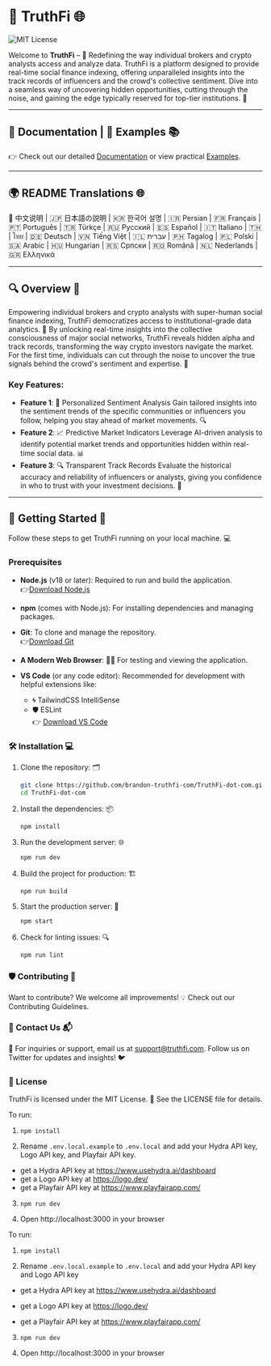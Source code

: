 # 🚀 TruthFi 🌐

![MIT License](https://img.shields.io/badge/license-MIT-green)

Welcome to **TruthFi** –  🔮 Redefining the way individual brokers and crypto analysts access and analyze data. TruthFi is a platform designed to provide real-time social finance indexing, offering unparalleled insights into the track records of influencers and the crowd's collective sentiment. Dive into a seamless way of uncovering hidden opportunities, cutting through the noise, and gaining the edge typically reserved for top-tier institutions. 🌟

---

## 📖 Documentation | 🎯 Examples 📚

👉 Check out our detailed [Documentation](#) or view practical [Examples](#).

---

## 🌍 README Translations 🌐

📜 中文说明 | 🇯🇵 日本語の説明 | 🇰🇷 한국어 설명 | 🇮🇷 Persian | 🇫🇷 Français | 🇵🇹 Português | 🇹🇷 Türkçe | 🇷🇺 Русский | 🇪🇸 Español | 🇮🇹 Italiano | 🇹🇭 | ไทย | 🇩🇪 Deutsch | 🇻🇳 Tiếng Việt | 🇮🇱 עברית | 🇵🇭 Tagalog | 🇵🇱 Polski | 🇸🇦 Arabic | 🇭🇺 Hungarian | 🇷🇸 Српски | 🇷🇴 Română | 🇳🇱 Nederlands | 🇬🇷 Ελληνικά  

---

## 🔍 Overview 🌟

Empowering individual brokers and crypto analysts with super-human social finance indexing, TruthFi democratizes access to institutional-grade data analytics. 🧠 By unlocking real-time insights into the collective consciousness of major social networks, TruthFi reveals hidden alpha and track records, transforming the way crypto investors navigate the market. For the first time, individuals can cut through the noise to uncover the true signals behind the crowd's sentiment and expertise. 🚀

### Key Features:
- **Feature 1**: 🌟 Personalized Sentiment Analysis
Gain tailored insights into the sentiment trends of the specific communities or influencers you follow, helping you stay ahead of market movements.  🔍
- **Feature 2**: 📈 Predictive Market Indicators
Leverage AI-driven analysis to identify potential market trends and opportunities hidden within real-time social data. 📊
- **Feature 3**: 🔍 Transparent Track Records
Evaluate the historical accuracy and reliability of influencers or analysts, giving you confidence in who to trust with your investment decisions. 💼

---

## 🚀 Getting Started 🌟

Follow these steps to get TruthFi running on your local machine. 💻

### Prerequisites

- **Node.js** (v18 or later): Required to run and build the application.  
  👉[Download Node.js](https://nodejs.org/)

- **npm** (comes with Node.js): For installing dependencies and managing packages.

- **Git**: To clone and manage the repository.  
  👉[Download Git](https://git-scm.com/)

- **A Modern Web Browser**: 🧑‍💻 For testing and viewing the application.

- **VS Code** (or any code editor): Recommended for development with helpful extensions like:  
  - 🌀 TailwindCSS IntelliSense  
  - 🛡️ ESLint  
  👉 [Download VS Code](https://code.visualstudio.com/)


### 🛠️ Installation 💻

1. Clone the repository: 🗂️
   ```bash
   git clone https://github.com/brandon-truthfi-com/TruthFi-dot-com.git
   cd TruthFi-dot-com
   ```

2. Install the dependencies: 📦
    ```bash
    npm install
    ```
3. Run the development server: 🌐
    ```bash 
    npm run dev
    ```

4. Build the project for production: 🏗️
    ```bash
    npm run build
    ```

5. Start the production server: 🚀
    ```bash
    npm start
    ```

6. Check for linting issues: 🔍
    ```bash
    npm run lint
    ```
### 🛡️ Contributing 💪
Want to contribute? We welcome all improvements! 💡 Check out our Contributing Guidelines.

### 🤝 Contact Us 📬
📧 For inquiries or support, email us at support@truthfi.com.
Follow us on Twitter for updates and insights! 🐦

### 📜 License
TruthFi is licensed under the MIT License. 📝 See the LICENSE file for details.







To run:

1. `npm install`

2. Rename `.env.local.example` to `.env.local` and add your Hydra API key, Logo API key, and Playfair API key.

- get a Hydra API key at https://www.usehydra.ai/dashboard
- get a Logo API key at https://logo.dev/
- get a Playfair API key at https://www.playfairapp.com/

3. `npm run dev`

4. Open http://localhost:3000 in your browser










To run:

1. `npm install`

2. Rename `.env.local.example` to `.env.local` and add your Hydra API key and Logo API key

- get a Hydra API key at https://www.usehydra.ai/dashboard
- get a Logo API key at https://logo.dev/

- get a Playfair API key at https://www.playfairapp.com/

3. `npm run dev`

4. Open http://localhost:3000 in your browser